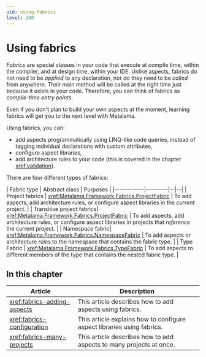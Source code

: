 ```yaml
---
uid: using-fabrics
level: 200
---
```


# Using fabrics

_Fabrics_ are special classes in your code that execute at compile time, within the compiler, and at design time, within your IDE. Unlike aspects, fabrics do not need to be _applied_ to any declaration, nor do they need to be _called_ from anywhere. Their main method will be called at the right time just because it exists in your code. Therefore, you can think of fabrics as _compile-time entry points_.

Even if you don't plan to build your own aspects at the moment, learning fabrics will get you to the next level with Metalama.

Using fabrics, you can:

* add aspects programmatically using LINQ-like code queries, instead of tagging individual declarations with custom attributes,
* configure aspect libraries,
* add architecture rules to your code (this is covered in the chapter <xref:validation>).

There are four different types of fabrics:

| Fabric type | Abstract class | Purposes |
|------------|---------|--|--|
| Project fabrics | <xref:Metalama.Framework.Fabrics.ProjectFabric> | To add aspects, add architecture rules, or configure aspect libraries in the _current_ project. |
| Transitive project fabrics| <xref:Metalama.Framework.Fabrics.ProjectFabric> | To add aspects, add architecture rules, or configure aspect libraries in projects that _reference_ the current project. |
| Namespace fabric| <xref:Metalama.Framework.Fabrics.NamespaceFabric> | To add aspects or architecture rules to the namespace that contains the fabric type. |
| Type Fabric | <xref:Metalama.Framework.Fabrics.TypeFabric> | To add aspects to different members of the type that contains the nested fabric type. |

## In this chapter

| Article | Description |
|----|-----|
| <xref:fabrics-adding-aspects> | This article describes how to add aspects using fabrics. |
| <xref:fabrics-configuration> | This article explains how to configure aspect libraries using fabrics. |
| <xref:fabrics-many-projects> | This article describes how to add aspects to many projects at once. |